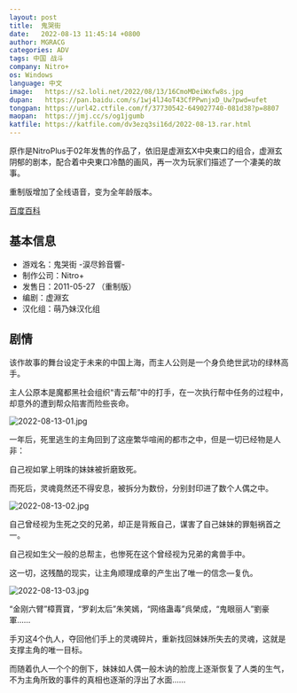 ```yaml
---
layout: post
title:  鬼哭街
date:   2022-08-13 11:45:14 +0800
author: MGRACG
categories: ADV
tags: 中国 战斗
company: Nitro+
os: Windows
language: 中文
image:   https://s2.loli.net/2022/08/13/16CmoMDeiWxfw8s.jpg
dupan:   https://pan.baidu.com/s/1wj4lJ4oT43CfPPwnjxD_Uw?pwd=ufet
tongpan: https://url42.ctfile.com/f/37730542-649027740-081d38?p=8807
maopan:  https://jmj.cc/s/og1jgumb
katfile: https://katfile.com/dv3ezq3si16d/2022-08-13.rar.html
---
```


原作是NitroPlus于02年发售的作品了，依旧是虚淵玄X中央東口的组合，虚淵玄阴郁的剧本，配合着中央東口冷酷的画风，再一次为玩家们描述了一个凄美的故事。

重制版增加了全线语音，变为全年龄版本。

[百度百科](https://baike.baidu.com/item/%E9%AC%BC%E5%93%AD%E8%A1%97/4587541)

## 基本信息

- 游戏名：鬼哭街 -涙尽鈴音響-
- 制作公司：Nitro+
- 发售日：2011-05-27 （重制版）
- 编剧：虚淵玄
- 汉化组：萌乃妹汉化组

## 剧情

该作故事的舞台设定于未来的中国上海，而主人公则是一个身负绝世武功的绿林高手。

主人公原本是魔都黑社会组织“青云帮”中的打手，在一次执行帮中任务的过程中，却意外的遭到帮众陷害而险些丧命。

![2022-08-13-01.jpg](https://s2.loli.net/2022/08/13/ThYZ5xG4WInOPAt.jpg)

一年后，死里逃生的主角回到了这座繁华喧闹的都市之中，但是一切已经物是人非：

自己视如掌上明珠的妹妹被折磨致死。

而死后，灵魂竟然还不得安息，被拆分为数份，分别封印进了数个人偶之中。

![2022-08-13-02.jpg](https://s2.loli.net/2022/08/13/CclSwAq6mdZGPf2.jpg)

自己曾经视为生死之交的兄弟，却正是背叛自己，谋害了自己妹妹的罪魁祸首之一。

自己视如生父一般的总帮主，也惨死在这个曾经视为兄弟的禽兽手中。

这一切，这残酷的现实，让主角顺理成章的产生出了唯一的信念—复仇。

![2022-08-13-03.jpg](https://s2.loli.net/2022/08/13/y2vRNzjVJOKa5M8.jpg)

“金刚六臂”樟賈寶，“罗刹太后”朱笑嫣，“网络蛊毒”呉榮成，“鬼眼丽人”劉豪軍……

手刃这4个仇人，夺回他们手上的灵魂碎片，重新找回妹妹所失去的灵魂，这就是支撑主角的唯一目标。

而随着仇人一个个的倒下，妹妹如人偶一般木讷的脸庞上逐渐恢复了人类的生气，不为主角所致的事件的真相也逐渐的浮出了水面……